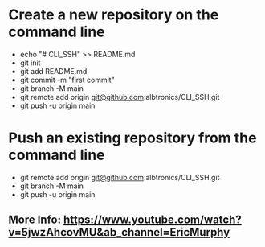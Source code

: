 # Create a new repository on the command line

- echo "# CLI_SSH" >> README.md
- git init
- git add README.md
- git commit -m "first commit"
- git branch -M main
- git remote add origin git@github.com:albtronics/CLI_SSH.git
- git push -u origin main

# Push an existing repository from the command line

- git remote add origin git@github.com:albtronics/CLI_SSH.git
- git branch -M main
- git push -u origin main

## More Info: https://www.youtube.com/watch?v=5jwzAhcovMU&ab_channel=EricMurphy

